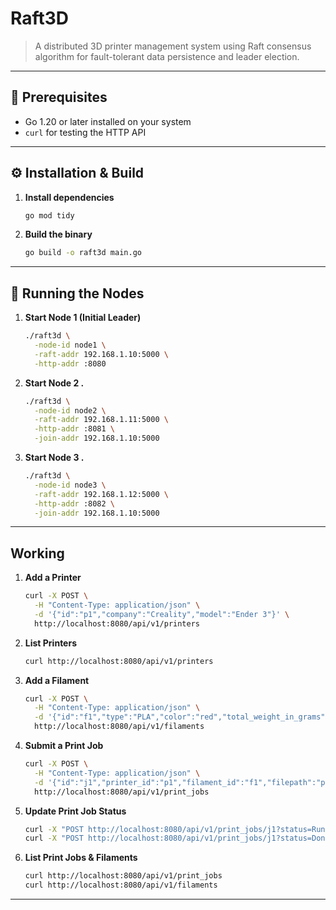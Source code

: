 # Raft3D

> A distributed 3D printer management system using Raft consensus algorithm for fault-tolerant data persistence and leader election.

---

## 🔧 Prerequisites

- Go 1.20 or later installed on your system
- `curl` for testing the HTTP API

---

## ⚙️ Installation & Build

1. **Install dependencies**

   ```bash
   go mod tidy
   ```

2. **Build the binary**

   ```bash
   go build -o raft3d main.go
   ```

---

## 🏃 Running the Nodes

1. **Start Node 1 (Initial Leader)**

   ```bash
   ./raft3d \
     -node-id node1 \
     -raft-addr 192.168.1.10:5000 \
     -http-addr :8080
   ```

2. **Start Node 2 .**

   ```bash
   ./raft3d \
     -node-id node2 \
     -raft-addr 192.168.1.11:5000 \
     -http-addr :8081 \
     -join-addr 192.168.1.10:5000
   ```

3. **Start Node 3 .**

   ```bash
   ./raft3d \
     -node-id node3 \
     -raft-addr 192.168.1.12:5000 \
     -http-addr :8082 \
     -join-addr 192.168.1.10:5000
   ```
---

## Working

1. **Add a Printer**

   ```bash
   curl -X POST \
     -H "Content-Type: application/json" \
     -d '{"id":"p1","company":"Creality","model":"Ender 3"}' \
     http://localhost:8080/api/v1/printers
   ```

2. **List Printers**

   ```bash
   curl http://localhost:8080/api/v1/printers
   ```

3. **Add a Filament**

   ```bash
   curl -X POST \
     -H "Content-Type: application/json" \
     -d '{"id":"f1","type":"PLA","color":"red","total_weight_in_grams":1000,"remaining_weight_in_grams":1000}' \
     http://localhost:8080/api/v1/filaments
   ```

4. **Submit a Print Job**

   ```bash
   curl -X POST \
     -H "Content-Type: application/json" \
     -d '{"id":"j1","printer_id":"p1","filament_id":"f1","filepath":"prints/test.gcode","print_weight_in_grams":50}' \
     http://localhost:8080/api/v1/print_jobs
   ```

5. **Update Print Job Status**

   ```bash
   curl -X "POST http://localhost:8080/api/v1/print_jobs/j1?status=Running"
   curl -X "POST http://localhost:8080/api/v1/print_jobs/j1?status=Done"
   ```

6. **List Print Jobs & Filaments**

   ```bash
   curl http://localhost:8080/api/v1/print_jobs
   curl http://localhost:8080/api/v1/filaments
   ```

---
